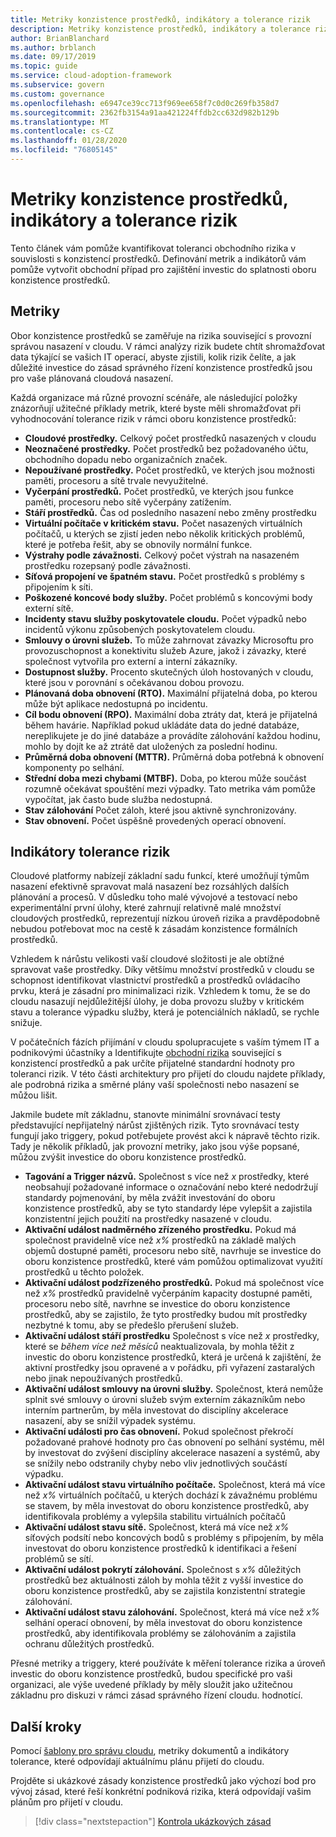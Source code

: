 ```yaml
---
title: Metriky konzistence prostředků, indikátory a tolerance rizik
description: Metriky konzistence prostředků, indikátory a tolerance rizik
author: BrianBlanchard
ms.author: brblanch
ms.date: 09/17/2019
ms.topic: guide
ms.service: cloud-adoption-framework
ms.subservice: govern
ms.custom: governance
ms.openlocfilehash: e6947ce39cc713f969ee658f7c0d0c269fb358d7
ms.sourcegitcommit: 2362fb3154a91aa421224ffdb2cc632d982b129b
ms.translationtype: MT
ms.contentlocale: cs-CZ
ms.lasthandoff: 01/28/2020
ms.locfileid: "76805145"
---
```

# <a name="resource-consistency-metrics-indicators-and-risk-tolerance"></a>Metriky konzistence prostředků, indikátory a tolerance rizik

Tento článek vám pomůže kvantifikovat toleranci obchodního rizika v souvislosti s konzistencí prostředků. Definování metrik a indikátorů vám pomůže vytvořit obchodní případ pro zajištění investic do splatnosti oboru konzistence prostředků.

## <a name="metrics"></a>Metriky

Obor konzistence prostředků se zaměřuje na rizika související s provozní správou nasazení v cloudu. V rámci analýzy rizik budete chtít shromažďovat data týkající se vašich IT operací, abyste zjistili, kolik rizik čelíte, a jak důležité investice do zásad správného řízení konzistence prostředků jsou pro vaše plánovaná cloudová nasazení.

Každá organizace má různé provozní scénáře, ale následující položky znázorňují užitečné příklady metrik, které byste měli shromažďovat při vyhodnocování tolerance rizik v rámci oboru konzistence prostředků:

- **Cloudové prostředky.** Celkový počet prostředků nasazených v cloudu
- **Neoznačené prostředky.** Počet prostředků bez požadovaného účtu, obchodního dopadu nebo organizačních značek.
- **Nepoužívané prostředky.** Počet prostředků, ve kterých jsou možnosti paměti, procesoru a sítě trvale nevyužitelné.
- **Vyčerpání prostředků.** Počet prostředků, ve kterých jsou funkce paměti, procesoru nebo sítě vyčerpány zatížením.
- **Stáří prostředků.** Čas od posledního nasazení nebo změny prostředku
- **Virtuální počítače v kritickém stavu.** Počet nasazených virtuálních počítačů, u kterých se zjistí jeden nebo několik kritických problémů, které je potřeba řešit, aby se obnovily normální funkce.
- **Výstrahy podle závažnosti.** Celkový počet výstrah na nasazeném prostředku rozepsaný podle závažnosti.
- **Síťová propojení ve špatném stavu.** Počet prostředků s problémy s připojením k síti.
- **Poškozené koncové body služby.** Počet problémů s koncovými body externí sítě.
- **Incidenty stavu služby poskytovatele cloudu.** Počet výpadků nebo incidentů výkonu způsobených poskytovatelem cloudu.
- **Smlouvy o úrovni služeb.** To může zahrnovat závazky Microsoftu pro provozuschopnost a konektivitu služeb Azure, jakož i závazky, které společnost vytvořila pro externí a interní zákazníky.
- **Dostupnost služby.** Procento skutečných úloh hostovaných v cloudu, které jsou v porovnání s očekávanou dobou provozu.
- **Plánovaná doba obnovení (RTO).** Maximální přijatelná doba, po kterou může být aplikace nedostupná po incidentu.
- **Cíl bodu obnovení (RPO).** Maximální doba ztráty dat, která je přijatelná během havárie. Například pokud ukládáte data do jedné databáze, nereplikujete je do jiné databáze a provádíte zálohování každou hodinu, mohlo by dojít ke až ztrátě dat uložených za poslední hodinu.
- **Průměrná doba obnovení (MTTR).** Průměrná doba potřebná k obnovení komponenty po selhání.
- **Střední doba mezi chybami (MTBF).** Doba, po kterou může součást rozumně očekávat spouštění mezi výpadky. Tato metrika vám pomůže vypočítat, jak často bude služba nedostupná.
- **Stav zálohování** Počet záloh, které jsou aktivně synchronizovány.
- **Stav obnovení.** Počet úspěšně provedených operací obnovení.

## <a name="risk-tolerance-indicators"></a>Indikátory tolerance rizik

Cloudové platformy nabízejí základní sadu funkcí, které umožňují týmům nasazení efektivně spravovat malá nasazení bez rozsáhlých dalších plánování a procesů. V důsledku toho malé vývojové a testovací nebo experimentální první úlohy, které zahrnují relativně malé množství cloudových prostředků, reprezentují nízkou úroveň rizika a pravděpodobně nebudou potřebovat moc na cestě k zásadám konzistence formálních prostředků.

Vzhledem k nárůstu velikosti vaší cloudové složitosti je ale obtížné spravovat vaše prostředky. Díky většímu množství prostředků v cloudu se schopnost identifikovat vlastnictví prostředků a prostředků ovládacího prvku, která je zásadní pro minimalizaci rizik. Vzhledem k tomu, že se do cloudu nasazují nejdůležitější úlohy, je doba provozu služby v kritickém stavu a tolerance výpadku služby, která je potenciálních nákladů, se rychle snižuje.

V počátečních fázích přijímání v cloudu spolupracujete s vaším týmem IT a podnikovými účastníky a Identifikujte [obchodní rizika](./business-risks.md) související s konzistencí prostředků a pak určíte přijatelné standardní hodnoty pro toleranci rizik. V této části architektury pro přijetí do cloudu najdete příklady, ale podrobná rizika a směrné plány vaší společnosti nebo nasazení se můžou lišit.

Jakmile budete mít základnu, stanovte minimální srovnávací testy představující nepřijatelný nárůst zjištěných rizik. Tyto srovnávací testy fungují jako triggery, pokud potřebujete provést akci k nápravě těchto rizik. Tady je několik příkladů, jak provozní metriky, jako jsou výše popsané, můžou zvýšit investice do oboru konzistence prostředků.

- **Tagování a Trigger názvů.** Společnost s více než _x_ prostředky, které neobsahují požadované informace o označování nebo které nedodržují standardy pojmenování, by měla zvážit investování do oboru konzistence prostředků, aby se tyto standardy lépe vylepšit a zajistila konzistentní jejich použití na prostředky nasazené v cloudu.
- **Aktivační událost nadměrného zřízeného prostředku.** Pokud má společnost pravidelně více než _x%_ prostředků na základě malých objemů dostupné paměti, procesoru nebo sítě, navrhuje se investice do oboru konzistence prostředků, které vám pomůžou optimalizovat využití prostředků u těchto položek.
- **Aktivační událost podzřízeného prostředků.** Pokud má společnost více než _x%_ prostředků pravidelně vyčerpáním kapacity dostupné paměti, procesoru nebo sítě, navrhne se investice do oboru konzistence prostředků, aby se zajistilo, že tyto prostředky budou mít prostředky nezbytné k tomu, aby se předešlo přerušení služeb.
- **Aktivační událost stáří prostředku** Společnost s více než _x_ prostředky, které se _během více než měsíců_ neaktualizovala, by mohla těžit z investic do oboru konzistence prostředků, která je určená k zajištění, že aktivní prostředky jsou opravené a v pořádku, při vyřazení zastaralých nebo jinak nepoužívaných prostředků.
- **Aktivační událost smlouvy na úrovni služby.** Společnost, která nemůže splnit své smlouvy o úrovni služeb svým externím zákazníkům nebo interním partnerům, by měla investovat do disciplíny akcelerace nasazení, aby se snížil výpadek systému.
- **Aktivační události pro čas obnovení.** Pokud společnost překročí požadované prahové hodnoty pro čas obnovení po selhání systému, měl by investovat do zvýšení disciplíny akcelerace nasazení a systémů, aby se snížily nebo odstranily chyby nebo vliv jednotlivých součástí výpadku.
- **Aktivační událost stavu virtuálního počítače.** Společnost, která má více než _x%_ virtuálních počítačů, u kterých dochází k závažnému problému se stavem, by měla investovat do oboru konzistence prostředků, aby identifikovala problémy a vylepšila stabilitu virtuálních počítačů
- **Aktivační událost stavu sítě.** Společnost, která má více než _x%_ síťových podsítí nebo koncových bodů s problémy s připojením, by měla investovat do oboru konzistence prostředků k identifikaci a řešení problémů se sítí.
- **Aktivační událost pokrytí zálohování.** Společnost s _x%_ důležitých prostředků bez aktuálnosti záloh by mohla těžit z vyšší investice do oboru konzistence prostředků, aby se zajistila konzistentní strategie zálohování.
- **Aktivační událost stavu zálohování.** Společnost, která má více než _x%_ selhání operací obnovení, by měla investovat do oboru konzistence prostředků, aby identifikovala problémy se zálohováním a zajistila ochranu důležitých prostředků.

Přesné metriky a triggery, které používáte k měření tolerance rizika a úroveň investic do oboru konzistence prostředků, budou specifické pro vaši organizaci, ale výše uvedené příklady by měly sloužit jako užitečnou základnu pro diskuzi v rámci zásad správného řízení cloudu. hodnotící.

## <a name="next-steps"></a>Další kroky

Pomocí [šablony pro správu cloudu](./template.md), metriky dokumentů a indikátory tolerance, které odpovídají aktuálnímu plánu přijetí do cloudu.

Projděte si ukázkové zásady konzistence prostředků jako výchozí bod pro vývoj zásad, které řeší konkrétní podniková rizika, která odpovídají vašim plánům pro přijetí v cloudu.

> [!div class="nextstepaction"]
> [Kontrola ukázkových zásad](./policy-statements.md)
